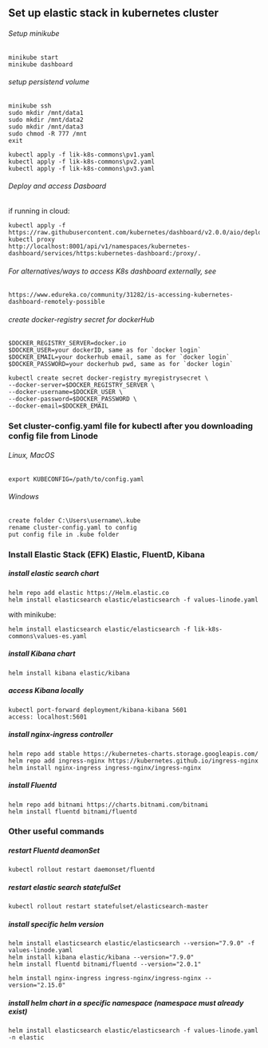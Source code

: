 ## Set up elastic stack in kubernetes cluster
###### Setup minikube
    minikube start
    minikube dashboard

###### setup persistend volume
    minikube ssh
    sudo mkdir /mnt/data1
    sudo mkdir /mnt/data2
    sudo mkdir /mnt/data3
    sudo chmod -R 777 /mnt
    exit
    
    kubectl apply -f lik-k8s-commons\pv1.yaml
    kubectl apply -f lik-k8s-commons\pv2.yaml
    kubectl apply -f lik-k8s-commons\pv3.yaml

###### Deploy and access Dasboard
if running in cloud:

    kubectl apply -f https://raw.githubusercontent.com/kubernetes/dashboard/v2.0.0/aio/deploy/recommended.yaml
    kubectl proxy 
    http://localhost:8001/api/v1/namespaces/kubernetes-dashboard/services/https:kubernetes-dashboard:/proxy/.

###### For alternatives/ways to access K8s dashboard externally, see
    https://www.edureka.co/community/31282/is-accessing-kubernetes-dashboard-remotely-possible

###### create docker-registry secret for dockerHub
    $DOCKER_REGISTRY_SERVER=docker.io
    $DOCKER_USER=your dockerID, same as for `docker login`
    $DOCKER_EMAIL=your dockerhub email, same as for `docker login`
    $DOCKER_PASSWORD=your dockerhub pwd, same as for `docker login`

    kubectl create secret docker-registry myregistrysecret \
    --docker-server=$DOCKER_REGISTRY_SERVER \
    --docker-username=$DOCKER_USER \
    --docker-password=$DOCKER_PASSWORD \
    --docker-email=$DOCKER_EMAIL


### Set cluster-config.yaml file for kubectl after you downloading config file from Linode

###### Linux, MacOS
    export KUBECONFIG=/path/to/config.yaml

###### Windows
    create folder C:\Users\username\.kube
    rename cluster-config.yaml to config
    put config file in .kube folder


### Install Elastic Stack (EFK) Elastic, FluentD, Kibana

##### install elastic search chart 
    helm repo add elastic https://Helm.elastic.co
    helm install elasticsearch elastic/elasticsearch -f values-linode.yaml
    
with minikube:

    helm install elasticsearch elastic/elasticsearch -f lik-k8s-commons\values-es.yaml

##### install Kibana chart
    helm install kibana elastic/kibana

##### access Kibana locally
    kubectl port-forward deployment/kibana-kibana 5601
    access: localhost:5601

##### install nginx-ingress controller
    helm repo add stable https://kubernetes-charts.storage.googleapis.com/
    helm repo add ingress-nginx https://kubernetes.github.io/ingress-nginx
    helm install nginx-ingress ingress-nginx/ingress-nginx

##### install Fluentd
    helm repo add bitnami https://charts.bitnami.com/bitnami
    helm install fluentd bitnami/fluentd


### Other useful commands

##### restart Fluentd deamonSet
    kubectl rollout restart daemonset/fluentd

##### restart elastic search statefulSet
    kubectl rollout restart statefulset/elasticsearch-master

##### install specific helm version
    helm install elasticsearch elastic/elasticsearch --version="7.9.0" -f values-linode.yaml
    helm install kibana elastic/kibana --version="7.9.0"
    helm install fluentd bitnami/fluentd --version="2.0.1"

    helm install nginx-ingress ingress-nginx/ingress-nginx --version="2.15.0"

##### install helm chart in a specific namespace (namespace must already exist)
    helm install elasticsearch elastic/elasticsearch -f values-linode.yaml -n elastic
